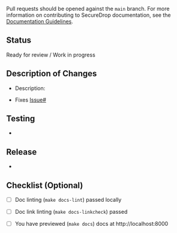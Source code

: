 Pull requests should be opened against the `main` branch. For more information on contributing to SecureDrop documentation, see the [Documentation Guidelines](https://docs.securedrop.org/en/stable/development/documentation_guidelines.html).


## Status
<!-- What state is your PR in? Select one of the following and delete the option that does not apply. -->

Ready for review / Work in progress


## Description of Changes

* Description: 

* Fixes [Issue#<issue-number>](url)


## Testing
<!-- How should the reviewer test this PR? Write out any special testing steps here. -->
*

## Release 
<!-- Any special considerations for release of this change into the stable version of the documentation? -->
* 


## Checklist (Optional)

- [ ] Doc linting (`make docs-lint`) passed locally
- [ ] Doc link linting (`make docs-linkcheck`) passed
- [ ] You have previewed (`make docs`) docs at http://localhost:8000



